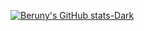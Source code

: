 
[![Beruny's GitHub stats-Dark](https://github-readme-stats.vercel.app/api?username=ahmed-beruny&show_icons=true&theme=dark#gh-dark-mode-only)](https://github.com/ahmed-beruny/github-readme-stats#gh-dark-mode-only)
